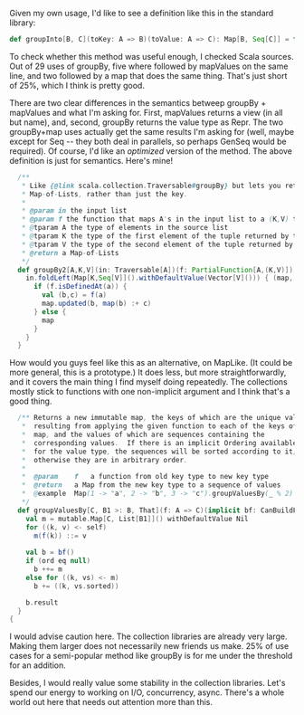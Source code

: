 Given my own usage, I'd like to see a definition like this in the standard library:

```scala
def groupInto[B, C](toKey: A => B)(toValue: A => C): Map[B, Seq[C]] = this groupBy toKey map { case (k, vs) => k -> vs.toSeq map toValue }
```

To check whether this method was useful enough, I checked Scala sources. Out of 29 uses of groupBy, five where followed by mapValues on the same line, and two followed by a map that does the same thing. That's just short of 25%, which I think is pretty good.

There are two clear differences in the semantics betweep groupBy + mapValues and what I'm asking for. First, mapValues returns a view (in all but name), and, second, groupBy returns the value type as Repr. The two groupBy+map uses actually get the same results I'm asking for (well, maybe except for Seq -- they both deal in parallels, so perhaps GenSeq would be required).
Of course, I'd like an *optimized* version of the method. The above definition is just for semantics.
Here's mine!

```scala
  /**
   * Like {@link scala.collection.Traversable#groupBy} but lets you return both the key and the value for the resulting
   * Map-of-Lists, rather than just the key.
   *
   * @param in the input list
   * @param f the function that maps A's in the input list to a (K,V) tuple for the output map.
   * @tparam A the type of elements in the source list
   * @tparam K the type of the first element of the tuple returned by the function; will be used as keys for the result
   * @tparam V the type of the second element of the tuple returned by the function; will be used as values for the result
   * @return a Map-of-Lists
   */
  def groupBy2[A,K,V](in: Traversable[A])(f: PartialFunction[A,(K,V)]): Map[K,Seq[V]] = {
    in.foldLeft(Map[K,Seq[V]]().withDefaultValue(Vector[V]())) { (map, a) ⇒
      if (f.isDefinedAt(a)) {
        val (b,c) = f(a)
        map.updated(b, map(b) :+ c)
      } else {
        map
      }
    }
  }
```
How would you guys feel like this as an alternative, on MapLike.  (It could be more general, this is a prototype.) It does less, but more straightforwardly, and it covers the main thing I find myself doing repeatedly.  The collections mostly stick to functions with one non-implicit argument and I think that's a good thing.
```scala
  /** Returns a new immutable map, the keys of which are the unique values
   *  resulting from applying the given function to each of the keys of this
   *  map, and the values of which are sequences containing the
   *  corresponding values.  If there is an implicit Ordering available
   *  for the value type, the sequences will be sorted according to it;
   *  otherwise they are in arbitrary order.
   *
   *  @param    f   a function from old key type to new key type
   *  @return   a Map from the new key type to a sequence of values
   *  @example  Map(1 -> "a", 2 -> "b", 3 -> "c").groupValuesBy(_ % 2) == Map(0 -> Seq("b"), 1 -> Seq("a", "c"))
   */
  def groupValuesBy[C, B1 >: B, That](f: A => C)(implicit bf: CanBuildFrom[This, (C, immutable.Seq[B1]), That], ord: Ordering[B1] = null): That = {
    val m = mutable.Map[C, List[B1]]() withDefaultValue Nil
    for ((k, v) <- self)
      m(f(k)) ::= v
    
    val b = bf()
    if (ord eq null)
      b ++= m
    else for ((k, vs) <- m)
      b += ((k, vs.sorted))

    b.result
  }
{
```
I would advise caution here. The collection libraries are already very large. Making them larger does not necessarily new friends us make. 25% of use cases for a semi-popular method like groupBy is for me under the threshold for an addition. 

Besides, I would really value some stability in the collection libraries. Let's spend our energy to working on I/O, concurrency, async. There's a whole world out here that needs out attention more than this.
